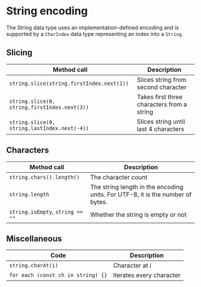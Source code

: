 # String encoding

The String data type uses an implementation-defined encoding and is supported by a `CharIndex` data type representing an index into a `String`.

## Slicing

| Method call | Description |
| ----------- | ----------- |
| `string.slice(string.firstIndex.next(1))` | Slices string from second character |
| `string.slice(0, string.firstIndex.next(3))` | Takes first three characters from a string |
| `string.slice(0, string.lastIndex.next(-4))` | Slices string until last 4 characters |

## Characters

| Method call | Description |
| ----------- | ----------- |
| `string.chars().length()` | The character count |
| `string.length` | The string length in the encoding units. For UTF-8, it is the number of bytes. |
| `string.isEmpty`, `string == ""` | Whether the string is empty or not |

## Miscellaneous

| Code | Description |
| ---- | ----------- |
| `string.charAt(i)` | Character at *i* |
| `for each (const ch in string) {}` | Iterates every character |